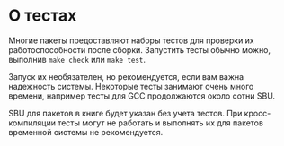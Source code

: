 # О тестах

Многие пакеты предоставляют наборы тестов для проверки их работоспособности после сборки.
Запустить тесты обычно можно, выполнив `make check` или `make test`.

Запуск их необязателен, но рекомендуется, если вам важна надежность системы.
Некоторые тесты занимают очень много времени, например тесты для GCC продолжаются около сотни SBU.

SBU для пакетов в книге будет указан без учета тестов.
При кросс-компиляции тесты могут не работать и выполнять их для пакетов временной системы не рекомендуется.
